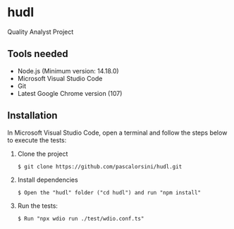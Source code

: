 # hudl
Quality Analyst Project

## Tools needed
- Node.js (Minimum version: 14.18.0)
- Microsoft Visual Studio Code
- Git
- Latest Google Chrome version (107)


## Installation
In Microsoft Visual Studio Code, open a terminal and follow the steps below to execute the tests:

1. Clone the project
    ```
    $ git clone https://github.com/pascalorsini/hudl.git
    ```
2. Install dependencies
    ```
    $ Open the "hudl" folder ("cd hudl") and run "npm install"
    ```
3. Run the tests:
    ```
    $ Run "npx wdio run ./test/wdio.conf.ts"
    ```
    